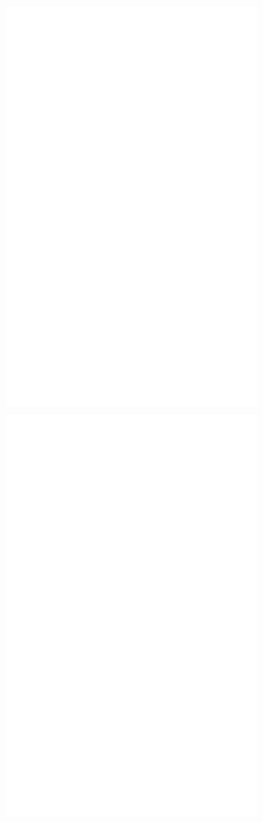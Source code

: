 

![Metrics](https://github.com/Stellarhold170NT/Stellarhold170NT/blob/main/github-metrics.svg)

<p align="center">
  <img src="https://github.com/Stellarhold170NT/Stellarhold170NT/blob/main/github-metrics.svg">
</p>

